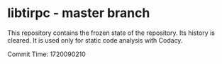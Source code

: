 # libtirpc - master branch

This repository contains the frozen state of the repository.
Its history is cleared. It is used only for static code
analysis with Codacy.

Commit Time: 1720090210